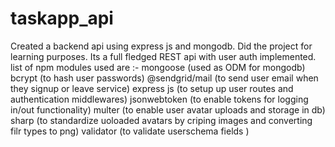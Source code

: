 # taskapp_api
Created a backend api using express js and mongodb.
Did the project for learning purposes. Its a full fledged REST api with user auth implemented. list of npm modules used are :-
 mongoose (used as ODM for mongodb)
 bcrypt (to hash user passwords)
 @sendgrid/mail (to send user email when they signup or leave service)
 express js (to setup up user routes and authentication middlewares)
 jsonwebtoken (to enable tokens for logging in/out functionality)
 multer (to enable user avatar uploads and storage in db)
 sharp (to standardize uoloaded avatars by criping images and converting filr types to png)
 validator (to validate userschema fields )
 
